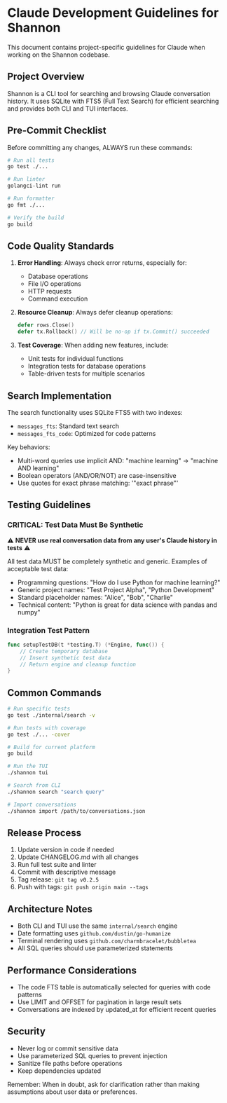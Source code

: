 # Claude Development Guidelines for Shannon

This document contains project-specific guidelines for Claude when working on the Shannon codebase.

## Project Overview

Shannon is a CLI tool for searching and browsing Claude conversation history. It uses SQLite with FTS5 (Full Text Search) for efficient searching and provides both CLI and TUI interfaces.

## Pre-Commit Checklist

Before committing any changes, ALWAYS run these commands:

```bash
# Run all tests
go test ./...

# Run linter
golangci-lint run

# Run formatter
go fmt ./...

# Verify the build
go build
```

## Code Quality Standards

1. **Error Handling**: Always check error returns, especially for:
   - Database operations
   - File I/O operations
   - HTTP requests
   - Command execution

2. **Resource Cleanup**: Always defer cleanup operations:
   ```go
   defer rows.Close()
   defer tx.Rollback() // Will be no-op if tx.Commit() succeeded
   ```

3. **Test Coverage**: When adding new features, include:
   - Unit tests for individual functions
   - Integration tests for database operations
   - Table-driven tests for multiple scenarios

## Search Implementation

The search functionality uses SQLite FTS5 with two indexes:
- `messages_fts`: Standard text search
- `messages_fts_code`: Optimized for code patterns

Key behaviors:
- Multi-word queries use implicit AND: "machine learning" → "machine AND learning"
- Boolean operators (AND/OR/NOT) are case-insensitive
- Use quotes for exact phrase matching: '"exact phrase"'

## Testing Guidelines

### CRITICAL: Test Data Must Be Synthetic

⚠️ **NEVER use real conversation data from any user's Claude history in tests** ⚠️

All test data MUST be completely synthetic and generic. Examples of acceptable test data:
- Programming questions: "How do I use Python for machine learning?"
- Generic project names: "Test Project Alpha", "Python Development"
- Standard placeholder names: "Alice", "Bob", "Charlie"
- Technical content: "Python is great for data science with pandas and numpy"

### Integration Test Pattern

```go
func setupTestDB(t *testing.T) (*Engine, func()) {
    // Create temporary database
    // Insert synthetic test data
    // Return engine and cleanup function
}
```

## Common Commands

```bash
# Run specific tests
go test ./internal/search -v

# Run tests with coverage
go test ./... -cover

# Build for current platform
go build

# Run the TUI
./shannon tui

# Search from CLI
./shannon search "search query"

# Import conversations
./shannon import /path/to/conversations.json
```

## Release Process

1. Update version in code if needed
2. Update CHANGELOG.md with all changes
3. Run full test suite and linter
4. Commit with descriptive message
5. Tag release: `git tag v0.2.5`
6. Push with tags: `git push origin main --tags`

## Architecture Notes

- Both CLI and TUI use the same `internal/search` engine
- Date formatting uses `github.com/dustin/go-humanize`
- Terminal rendering uses `github.com/charmbracelet/bubbletea`
- All SQL queries should use parameterized statements

## Performance Considerations

- The code FTS table is automatically selected for queries with code patterns
- Use LIMIT and OFFSET for pagination in large result sets
- Conversations are indexed by updated_at for efficient recent queries

## Security

- Never log or commit sensitive data
- Use parameterized SQL queries to prevent injection
- Sanitize file paths before operations
- Keep dependencies updated

Remember: When in doubt, ask for clarification rather than making assumptions about user data or preferences.